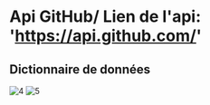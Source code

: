 
 # Api GitHub/ Lien de l'api: 'https://api.github.com/'
 ## Dictionnaire de données
![4](https://user-images.githubusercontent.com/75087503/103766371-09968600-501f-11eb-8fff-bca0a03a42e1.JPG)
![5](https://user-images.githubusercontent.com/75087503/103766374-0a2f1c80-501f-11eb-82c2-d06278e4f300.JPG)

